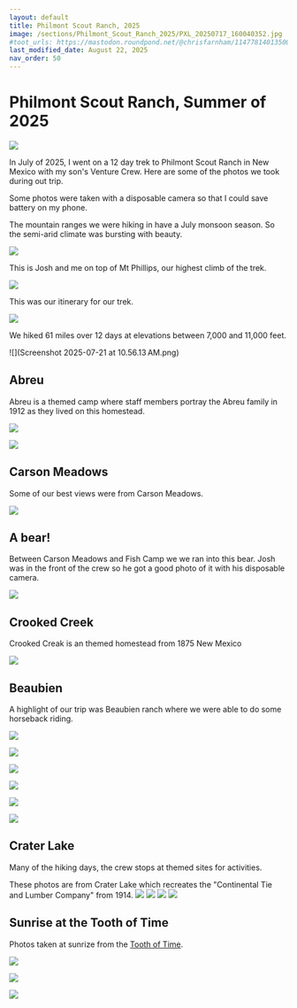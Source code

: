 ```yaml
---
layout: default
title: Philmont Scout Ranch, 2025
image: /sections/Philmont_Scout_Ranch_2025/PXL_20250717_160040352.jpg
#toot_urls: https://mastodon.roundpond.net/@chrisfarnham/114778140135006365
last_modified_date: August 22, 2025
nav_order: 50
---
```


# Philmont Scout Ranch, Summer of 2025


![](PXL_20250719_132606529.jpg)

In July of 2025, I went on a 12 day trek to Philmont Scout Ranch in New Mexico with my son's Venture Crew. Here are
some of the photos we took during out trip.

Some photos were taken with a disposable camera so that I could save battery on my phone.

The mountain ranges we were hiking in have a July monsoon season. So the semi-arid climate was bursting with beauty.

![](PXL_20250716_150442038.jpg)

This is Josh and me on top of Mt Phillips, our highest climb of the trek.

![](PXL_20250713_210406648.jpg)

This was our itinerary for our trek.

![](hiking_itenerary.jpeg)

We hiked 61 miles over 12 days at elevations between 7,000 and 11,000 feet.

![](Screenshot 2025-07-21 at 10.56.13 AM.png)


## Abreu

Abreu is a themed camp where staff members portray the Abreu family in 1912 as they lived on this homestead.

![](8(3).jpg)

![](10(3).jpg)

## Carson Meadows

Some of our best views were from Carson Meadows.

![](16(3).jpg)

## A bear!

Between Carson Meadows and Fish Camp we we ran into this bear. Josh was in the front of the crew so he got a good photo of it with his disposable camera.

![](11(2).jpg)

## Crooked Creek

Crooked Creak is an themed homestead from 1875 New Mexico

![](26(1).jpg)

## Beaubien

A highlight of our trip was Beaubien ranch where we were able to do some horseback riding.

![](14(1).jpg)

![](16(1).jpg)

![](20.jpg)

![](21.jpg)

![](22.jpg)

![](25.jpg)



## Crater Lake

Many of the hiking days, the crew stops at themed sites for activities.

These photos are from Crater Lake which recreates the "Continental Tie and Lumber
Company" from 1914.
![](PXL_20250716_193801049.jpg)
![](PXL_20250717_154032866.jpg)
![](PXL_20250717_154318815.jpg)
![](PXL_20250717_160040352.jpg)


## Sunrise at the Tooth of Time

Photos taken at sunrize from the [Tooth of Time](https://en.wikipedia.org/wiki/Tooth_of_Time).

![](PXL_20250719_115637264.jpg)


![](PXL_20250719_115637264.jpg)

![](IMG_4441.jpeg)
